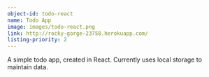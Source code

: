 ```yaml
---
object-id: todo-react
name: Todo App
image: images/todo-react.png
link: http://rocky-gorge-23758.herokuapp.com/
listing-priority: 2
---
```


A simple todo app, created in React. Currently uses local storage to maintain data.
